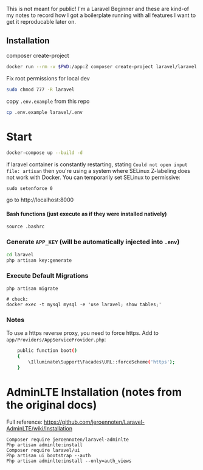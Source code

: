 This is not meant for public! I'm a Laravel Beginner and these are kind-of my notes to record how I got a boilerplate running with all features I want to get it reproducable later on.


## Installation

composer create-project
```bash
docker run --rm -v $PWD:/app:Z composer create-project laravel/laravel laravel
```

Fix root permissions for local dev

```bash
sudo chmod 777 -R laravel
```

copy `.env.example` from this repo
```bash
cp .env.example laravel/.env
```

# Start

```bash
docker-compose up --build -d
```
if laravel container is constantly restarting, stating `Could not open input file: artisan` then you're using a system where SELinux Z-labeling does not work with Docker. You can temporarily set SELinux to permissive:
```
sudo setenforce 0
```

go to http://localhost:8000


#### Bash functions (just execute as if they were installed natively)

```
source .bashrc
```

### Generate `APP_KEY` (will be automatically injected into `.env`)

```bash
cd laravel
php artisan key:generate
```

### Execute Default Migrations

```
php artisan migrate

# check:
docker exec -t mysql mysql -e 'use laravel; show tables;'
```


### Notes

To use a https reverse proxy, you need to force https.
Add to `app/Providers/AppServiceProvider.php`:
```bash
    public function boot()
    {
        \Illuminate\Support\Facades\URL::forceScheme('https');
    }
```


#  AdminLTE Installation (notes from the original docs)

Full reference: https://github.com/jeroennoten/Laravel-AdminLTE/wiki/Installation

```
Composer require jeroennoten/laravel-adminlte
Php artisan adminlte:install
Composer require laravel/ui
Php artisan ui bootstrap --auth
Php artisan adminlte:install --only=auth_views
```
